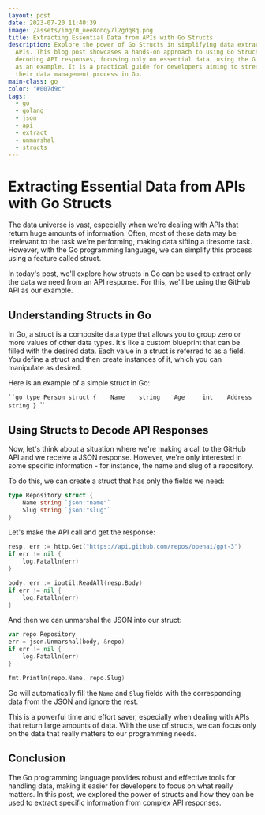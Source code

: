 ```yaml
---
layout: post
date: 2023-07-20 11:40:39
image: /assets/img/0_uee8onqy7l2gdq8q.png
title: Extracting Essential Data from APIs with Go Structs
description: Explore the power of Go Structs in simplifying data extraction from
  APIs. This blog post showcases a hands-on approach to using Go Structs for
  decoding API responses, focusing only on essential data, using the GitHub API
  as an example. It is a practical guide for developers aiming to streamline
  their data management process in Go.
main-class: go
color: "#007d9c"
tags:
  - go
  - golang
  - json
  - api
  - extract
  - unmarshal
  - structs
---
```

# Extracting Essential Data from APIs with Go Structs

The data universe is vast, especially when we're dealing with APIs that return huge amounts of information. Often, most of these data may be irrelevant to the task we're performing, making data sifting a tiresome task. However, with the Go programming language, we can simplify this process using a feature called struct.

In today's post, we'll explore how structs in Go can be used to extract only the data we need from an API response. For this, we'll be using the GitHub API as our example.

## Understanding Structs in Go

In Go, a struct is a composite data type that allows you to group zero or more values of other data types. It's like a custom blueprint that can be filled with the desired data. Each value in a struct is referred to as a field. You define a struct and then create instances of it, which you can manipulate as desired.

Here is an example of a simple struct in Go:

`﻿``go
t﻿ype Person struct {
 ﻿   Name    string
 ﻿   Age     int
 ﻿   Address string
}﻿
`﻿``

## Using Structs to Decode API Responses

Now, let's think about a situation where we're making a call to the GitHub API and we receive a JSON response. However, we're only interested in some specific information - for instance, the name and slug of a repository.

To do this, we can create a struct that has only the fields we need:

```go
type Repository struct {
	Name string `json:"name"`
	Slug string `json:"slug"`
}
```

Let's make the API call and get the response:

```go
resp, err := http.Get("https://api.github.com/repos/openai/gpt-3")
if err != nil {
	log.Fatalln(err)
}

body, err := ioutil.ReadAll(resp.Body)
if err != nil {
	log.Fatalln(err)
}
```

And then we can unmarshal the JSON into our struct:

```go
var repo Repository
err = json.Unmarshal(body, &repo)
if err != nil {
	log.Fatalln(err)
}

fmt.Println(repo.Name, repo.Slug)
```

Go will automatically fill the `Name` and `Slug` fields with the corresponding data from the JSON and ignore the rest.

This is a powerful time and effort saver, especially when dealing with APIs that return large amounts of data. With the use of structs, we can focus only on the data that really matters to our programming needs.

## Conclusion

The Go programming language provides robust and effective tools for handling data, making it easier for developers to focus on what really matters. In this post, we explored the power of structs and how they can be used to extract specific information from complex API responses.